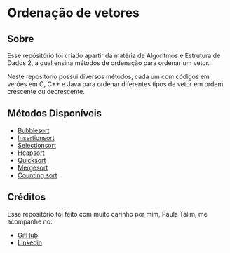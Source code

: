 # Ordenação de vetores

## Sobre 
Esse repósitório foi criado apartir da matéria de Algoritmos e Estrutura de Dados 2, a qual ensina métodos de ordenação para ordenar um vetor.

Neste repositório possui diversos métodos, cada um com códigos em verões em C, C++ e Java para ordenar diferentes tipos de vetor em ordem crescente ou decrescente.

## Métodos Disponíveis
- [Bubblesort](./Bubblesort)
- [Insertionsort](./Insertionsort)
- [Selectionsort](./Selectionsort)
- [Heapsort](./Heapsort)
- [Quicksort](./Quicksort)
- [Mergesort](./Mergesort)
- [Counting sort](./Coutingsort)

## Créditos
Esse repositório foi feito com muito carinho por mim, Paula Talim, me acompanhe no:
- [GitHub](https://github.com/Paula-Talim)
- [Linkedin](https://www.linkedin.com/in/paula-talim-693120246/)